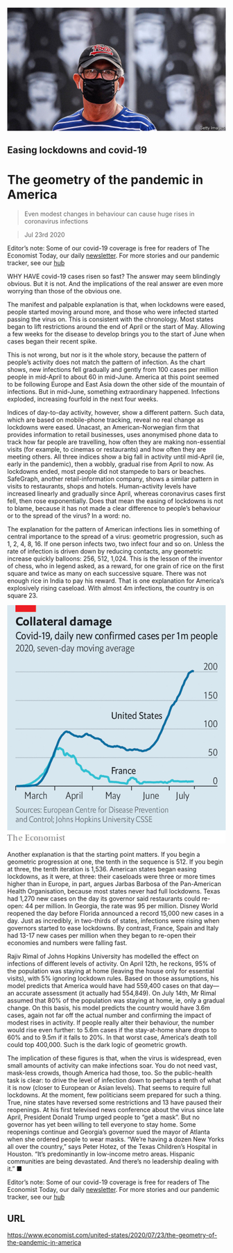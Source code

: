 ![](./images/20200725_USP002_0.jpg)

## Easing lockdowns and covid-19

# The geometry of the pandemic in America

> Even modest changes in behaviour can cause huge rises in coronavirus infections

> Jul 23rd 2020

Editor’s note: Some of our covid-19 coverage is free for readers of The Economist Today, our daily [newsletter](https://www.economist.com/https://my.economist.com/user#newsletter). For more stories and our pandemic tracker, see our [hub](https://www.economist.com//news/2020/03/11/the-economists-coverage-of-the-coronavirus)

WHY HAVE covid-19 cases risen so fast? The answer may seem blindingly obvious. But it is not. And the implications of the real answer are even more worrying than those of the obvious one.

The manifest and palpable explanation is that, when lockdowns were eased, people started moving around more, and those who were infected started passing the virus on. This is consistent with the chronology. Most states began to lift restrictions around the end of April or the start of May. Allowing a few weeks for the disease to develop brings you to the start of June when cases began their recent spike.

This is not wrong, but nor is it the whole story, because the pattern of people’s activity does not match the pattern of infection. As the chart shows, new infections fell gradually and gently from 100 cases per million people in mid-April to about 60 in mid-June. America at this point seemed to be following Europe and East Asia down the other side of the mountain of infections. But in mid-June, something extraordinary happened. Infections exploded, increasing fourfold in the next four weeks.

Indices of day-to-day activity, however, show a different pattern. Such data, which are based on mobile-phone tracking, reveal no real change as lockdowns were eased. Unacast, an American-Norwegian firm that provides information to retail businesses, uses anonymised phone data to track how far people are travelling, how often they are making non-essential visits (for example, to cinemas or restaurants) and how often they are meeting others. All three indices show a big fall in activity until mid-April (ie, early in the pandemic), then a wobbly, gradual rise from April to now. As lockdowns ended, most people did not stampede to bars or beaches. SafeGraph, another retail-information company, shows a similar pattern in visits to restaurants, shops and hotels. Human-activity levels have increased linearly and gradually since April, whereas coronavirus cases first fell, then rose exponentially. Does that mean the easing of lockdowns is not to blame, because it has not made a clear difference to people’s behaviour or to the spread of the virus? In a word: no.

The explanation for the pattern of American infections lies in something of central importance to the spread of a virus: geometric progression, such as 1, 2, 4, 8, 16. If one person infects two, two infect four and so on. Unless the rate of infection is driven down by reducing contacts, any geometric increase quickly balloons: 256, 512, 1,024. This is the lesson of the inventor of chess, who in legend asked, as a reward, for one grain of rice on the first square and twice as many on each successive square. There was not enough rice in India to pay his reward. That is one explanation for America’s explosively rising caseload. With almost 4m infections, the country is on square 23.

![](./images/20200725_USC560.png)

Another explanation is that the starting point matters. If you begin a geometric progression at one, the tenth in the sequence is 512. If you begin at three, the tenth iteration is 1,536. American states began easing lockdowns, as it were, at three: their caseloads were three or more times higher than in Europe, in part, argues Jarbas Barbosa of the Pan-American Health Organisation, because most states never had full lockdowns. Texas had 1,270 new cases on the day its governor said restaurants could re-open: 44 per million. In Georgia, the rate was 95 per million. Disney World reopened the day before Florida announced a record 15,000 new cases in a day. Just as incredibly, in two-thirds of states, infections were rising when governors started to ease lockdowns. By contrast, France, Spain and Italy had 13-17 new cases per million when they began to re-open their economies and numbers were falling fast.

Rajiv Rimal of Johns Hopkins University has modelled the effect on infections of different levels of activity. On April 12th, he reckons, 95% of the population was staying at home (leaving the house only for essential visits), with 5% ignoring lockdown rules. Based on those assumptions, his model predicts that America would have had 559,400 cases on that day—an accurate assessment (it actually had 554,849). On July 14th, Mr Rimal assumed that 80% of the population was staying at home, ie, only a gradual change. On this basis, his model predicts the country would have 3.6m cases, again not far off the actual number and confirming the impact of modest rises in activity. If people really alter their behaviour, the number would rise even further: to 5.6m cases if the stay-at-home share drops to 60% and to 9.5m if it falls to 20%. In that worst case, America’s death toll could top 400,000. Such is the dark logic of geometric growth.

The implication of these figures is that, when the virus is widespread, even small amounts of activity can make infections soar. You do not need vast, mask-less crowds, though America had those, too. So the public-health task is clear: to drive the level of infection down to perhaps a tenth of what it is now (closer to European or Asian levels). That seems to require full lockdowns. At the moment, few politicians seem prepared for such a thing. True, nine states have reversed some restrictions and 13 have paused their reopenings. At his first televised news conference about the virus since late April, President Donald Trump urged people to “get a mask”. But no governor has yet been willing to tell everyone to stay home. Some reopenings continue and Georgia’s governor sued the mayor of Atlanta when she ordered people to wear masks. “We’re having a dozen New Yorks all over the country,” says Peter Hotez, of the Texas Children’s Hospital in Houston. “It’s predominantly in low-income metro areas. Hispanic communities are being devastated. And there’s no leadership dealing with it.” ■

Editor’s note: Some of our covid-19 coverage is free for readers of The Economist Today, our daily [newsletter](https://www.economist.com/https://my.economist.com/user#newsletter). For more stories and our pandemic tracker, see our [hub](https://www.economist.com//news/2020/03/11/the-economists-coverage-of-the-coronavirus)

## URL

https://www.economist.com/united-states/2020/07/23/the-geometry-of-the-pandemic-in-america
